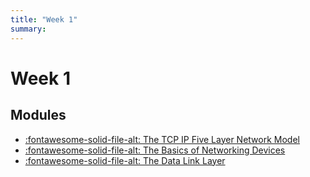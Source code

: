 ```yaml
---
title: "Week 1"
summary:
---
```


Week 1
===

Modules
---

- [:fontawesome-solid-file-alt: The TCP IP Five Layer Network
    Model](01-the-tcp-ip-five-layer-network-model.md)
- [:fontawesome-solid-file-alt: The Basics of Networking
    Devices](02-the-basics-of-networking-devices.md)
- [:fontawesome-solid-file-alt: The Data Link Layer](03-the-data-link-layer.md)
